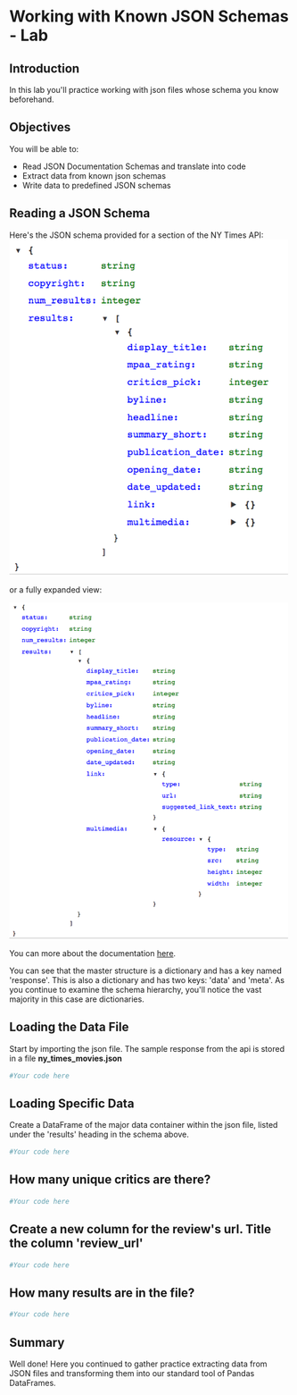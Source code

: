 
# Working with Known JSON Schemas - Lab

## Introduction
In this lab you'll practice working with json files whose schema you know beforehand.

## Objectives
You will be able to:
* Read JSON Documentation Schemas and translate into code
* Extract data from known json schemas
* Write data to predefined JSON schemas

## Reading a JSON Schema

Here's the JSON schema provided for a section of the NY Times API:
<img src="images/nytimes_movie_schema.png" width=500>

or a fully expanded view:

<img src="images/nytimes_movie_schema_detailed.png" width=500>

You can more about the documentation [here](https://developer.nytimes.com/docs/movie-reviews-api/1/routes/reviews/%7Btype%7D.json/get).

You can see that the master structure is a dictionary and has a key named 'response'. This is also a dictionary and has two keys: 'data' and 'meta'. As you continue to examine the schema hierarchy, you'll notice the vast majority in this case are dictionaries. 

## Loading the Data File

Start by importing the json file. The sample response from the api is stored in a file **ny_times_movies.json**


```python
#Your code here
```

## Loading Specific Data

Create a DataFrame of the major data container within the json file, listed under the 'results' heading in the schema above.


```python
#Your code here
```

## How many unique critics are there?


```python
#Your code here
```

## Create a new column for the review's url. Title the column 'review_url'


```python
#Your code here
```

## How many results are in the file?


```python
#Your code here
```

## Summary
Well done! Here you continued to gather practice extracting data from JSON files and transforming them into our standard tool of Pandas DataFrames.
